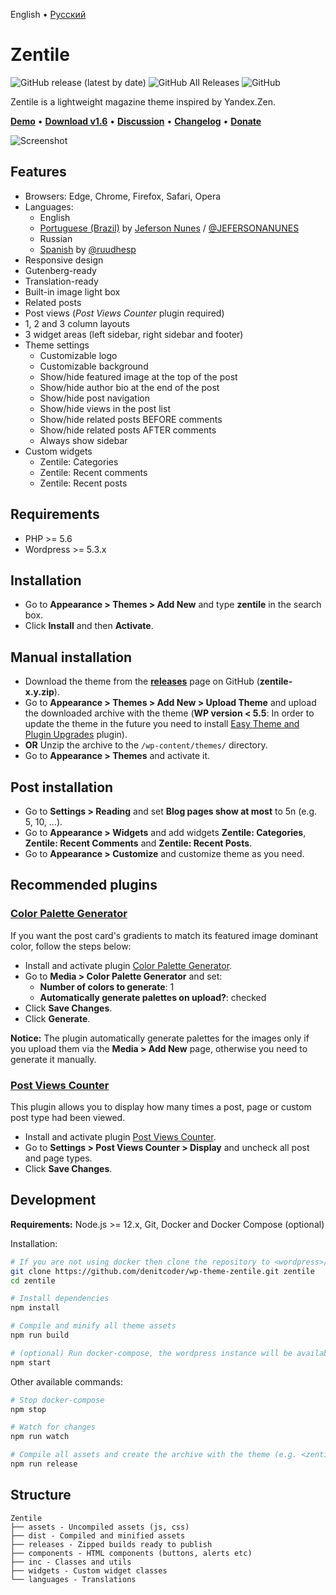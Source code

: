 English • [Русский](https://github.com/denitcoder/wp-theme-zentile/blob/master/README.ru.md)

# Zentile

![GitHub release (latest by date)](https://img.shields.io/github/v/release/denitcoder/wp-theme-zentile?style=flat-square)
![GitHub All Releases](https://img.shields.io/github/downloads/denitcoder/wp-theme-zentile/total?style=flat-square)
![GitHub](https://img.shields.io/github/license/denitcoder/wp-theme-zentile?style=flat-square)

Zentile is a lightweight magazine theme inspired by Yandex.Zen.

**[Demo](https://wpshowcase.site/)** • **[Download v1.6](https://github.com/denitcoder/wp-theme-zentile/releases/download/v1.6/zentile-1.6.zip)** • **[Discussion](https://wpshowcase.site/2020/05/04/theme-discussion/)** • **[Changelog](https://github.com/denitcoder/wp-theme-zentile/releases)** • **[Donate](https://gumroad.com/l/zentile)**

![Screenshot](screenshot.png)

## Features

- Browsers: Edge, Chrome, Firefox, Safari, Opera
- Languages:
    - English
    - [Portuguese (Brazil)](https://translate.wordpress.org/locale/pt-br/default/wp-themes/zentile/) by [Jeferson Nunes](https://www.linkedin.com/in/jeferson-nunes/) / [@JEFERSONANUNES](https://github.com/JEFERSONANUNES)
    - Russian
    - [Spanish](https://translate.wordpress.org/locale/es/default/wp-themes/zentile/) by [@ruudhesp](https://twitter.com/ruudhesp)
- Responsive design
- Gutenberg-ready
- Translation-ready
- Built-in image light box
- Related posts
- Post views (*Post Views Counter* plugin required)
- 1, 2 and 3 column layouts
- 3 widget areas (left sidebar, right sidebar and footer)
- Theme settings
    - Customizable logo
    - Customizable background
    - Show/hide featured image at the top of the post
    - Show/hide author bio at the end of the post
    - Show/hide post navigation
    - Show/hide views in the post list
    - Show/hide related posts BEFORE comments
    - Show/hide related posts AFTER comments
    - Always show sidebar
- Custom widgets
    - Zentile: Categories
    - Zentile: Recent comments
    - Zentile: Recent posts

## Requirements

- PHP >= 5.6
- Wordpress >= 5.3.x

## Installation

- Go to **Appearance > Themes > Add New** and type **zentile** in the search box.
- Click **Install** and then **Activate**.

## Manual installation

- Download the theme from the **[releases](https://github.com/denitcoder/wp-theme-zentile/releases)** page on GitHub (**zentile-x.y.zip**).
- Go to **Appearance > Themes > Add New > Upload Theme** and upload the downloaded archive with the theme (**WP version < 5.5**: In order to update the theme in the future you need to install [Easy Theme and Plugin Upgrades](https://wordpress.org/plugins/easy-theme-and-plugin-upgrades/) plugin).
- **OR** Unzip the archive to the `/wp-content/themes/` directory.
- Go to **Appearance > Themes** and activate it.

## Post installation

- Go to **Settings > Reading** and set **Blog pages show at most** to 5n (e.g. 5, 10, ...).
- Go to **Appearance > Widgets** and add widgets **Zentile: Categories**, **Zentile: Recent Comments** and **Zentile: Recent Posts**.
- Go to **Appearance > Customize** and customize theme as you need.

## Recommended plugins

### **[Color Palette Generator](https://wordpress.org/plugins/color-palette-generator/)**

If you want the post card's gradients to match its featured image dominant color, follow the steps below:

- Install and activate plugin [Color Palette Generator](https://wordpress.org/plugins/color-palette-generator/).
- Go to **Media > Color Palette Generator** and set:
    - **Number of colors to generate**: 1
    - **Automatically generate palettes on upload?**: checked
- Click **Save Changes**.
- Click **Generate**.

**Notice:** The plugin automatically generate palettes for the images only if you upload them via the **Media > Add New** page, otherwise you need to generate it manually.

### **[Post Views Counter](https://wordpress.org/plugins/post-views-counter/)**

This plugin allows you to display how many times a post, page or custom post type had been viewed.

- Install and activate plugin [Post Views Counter](https://wordpress.org/plugins/post-views-counter/).
- Go to **Settings > Post Views Counter > Display** and uncheck all post and page types.
- Click **Save Changes**.

## Development

**Requirements:** Node.js >= 12.x, Git, Docker and Docker Compose (optional)

Installation:

```bash
# If you are not using docker then clone the repository to <wordpress>/wp-content/themes/ directory
git clone https://github.com/denitcoder/wp-theme-zentile.git zentile
cd zentile

# Install dependencies
npm install

# Compile and minify all theme assets
npm run build

# (optional) Run docker-compose, the wordpress instance will be available at http://localhost:8000
npm start
```
Other available commands:

```bash
# Stop docker-compose
npm stop

# Watch for changes
npm run watch

# Compile all assets and create the archive with the theme (e.g. <zentile>/releases/zentile-x.y.zip)
npm run release
```

## Structure

```
Zentile
├── assets - Uncompiled assets (js, css)
├── dist - Compiled and minified assets
├── releases - Zipped builds ready to publish
├── components - HTML components (buttons, alerts etc)
├── inc - Classes and utils
├── widgets - Custom widget classes
└── languages - Translations
```
